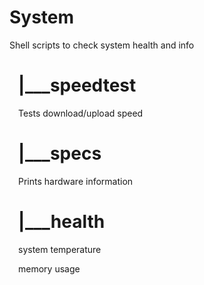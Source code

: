 # System
Shell scripts to check system health and info

# &ensp;|___speedtest
&ensp;&ensp;Tests download/upload speed

# &ensp;|___specs
&ensp;&ensp;Prints hardware information

# &ensp;|___health
&ensp;&ensp;system temperature

&ensp;&ensp;memory usage
